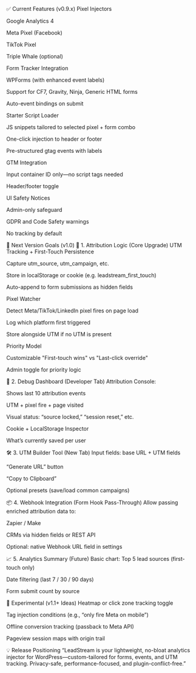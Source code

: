 ✅ Current Features (v0.9.x)
Pixel Injectors

Google Analytics 4

Meta Pixel (Facebook)

TikTok Pixel

Triple Whale (optional)

Form Tracker Integration

WPForms (with enhanced event labels)

Support for CF7, Gravity, Ninja, Generic HTML forms

Auto-event bindings on submit

Starter Script Loader

JS snippets tailored to selected pixel + form combo

One-click injection to header or footer

Pre-structured gtag events with labels

GTM Integration

Input container ID only—no script tags needed

Header/footer toggle

UI Safety Notices

Admin-only safeguard

GDPR and Code Safety warnings

No tracking by default

🧩 Next Version Goals (v1.0)
🎯 1. Attribution Logic (Core Upgrade)
UTM Tracking + First-Touch Persistence

Capture utm_source, utm_campaign, etc.

Store in localStorage or cookie (e.g. leadstream_first_touch)

Auto-append to form submissions as hidden fields

Pixel Watcher

Detect Meta/TikTok/LinkedIn pixel fires on page load

Log which platform first triggered

Store alongside UTM if no UTM is present

Priority Model

Customizable "First-touch wins" vs "Last-click override"

Admin toggle for priority logic

🧪 2. Debug Dashboard (Developer Tab)
Attribution Console:

Shows last 10 attribution events

UTM + pixel fire + page visited

Visual status: “source locked,” “session reset,” etc.

Cookie + LocalStorage Inspector

What’s currently saved per user

🛠️ 3. UTM Builder Tool (New Tab)
Input fields: base URL + UTM fields

“Generate URL” button

“Copy to Clipboard”

Optional presets (save/load common campaigns)

📦 4. Webhook Integration (Form Hook Pass-Through)
Allow passing enriched attribution data to:

Zapier / Make

CRMs via hidden fields or REST API

Optional: native Webhook URL field in settings

📈 5. Analytics Summary (Future)
Basic chart: Top 5 lead sources (first-touch only)

Date filtering (last 7 / 30 / 90 days)

Form submit count by source

🧪 Experimental (v1.1+ Ideas)
Heatmap or click zone tracking toggle

Tag injection conditions (e.g., “only fire Meta on mobile”)

Offline conversion tracking (passback to Meta API)

Pageview session maps with origin trail

💡 Release Positioning
“LeadStream is your lightweight, no-bloat analytics injector for WordPress—custom-tailored for forms, events, and UTM tracking. Privacy-safe, performance-focused, and plugin-conflict-free.”